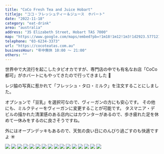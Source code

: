 ```yaml
---
title: "CoCo Fresh Tea and Juice Hobart"
titlejp: "ココ・フレッシュティー＆ジュース　ホバート"
date: "2022-11-18"
category: "eat-drink"
area: "australia"
address: "35 Elizabeth Street, Hobart TAS 7000"
map: "https://www.google.com/maps/embed?pb=!1m18!1m12!1m3!1d2923.5771216552816!2d147.32878430000002!3d-42.881769!2m3!1f0!2f0!3f0!3m2!1i1024!2i768!4f13.1!3m3!1m2!1s0xaa6e7537c0593af7%3A0x251e235f244c7a3b!2sCoCo%20Fresh%20Tea%20%26%20Juice%20Hobart!5e0!3m2!1sja!2sau!4v1669272737906!5m2!1sja!2sau"
telephone: "03-6234-3373"
url: "https://cocoteatas.com.au"
businessHour: "年中無休 10:00 〜 21:00"
others: ""
---
```


世界中で大流行を起こしたタピオカですが、専門店の中でも有名なお店「CoCo 都可」がホバートにもやってきたので行ってきました 🧉

レジ脇の写真に惹かれて「フレッシュ・タロ・ミルク」を注文することにしました。

オプションで「豆乳」を選択可なので、ヴィーガンの方にも安心です。
その他にも、ミルクティーをヴィーガンに変更することが可能です。
タスマニア・デビルの描かれた清潔感のある店内にはカウンターがあるので、歩き疲れた足を休めて一休みをするのに良さそうですね。

外にはオープンデッキもあるので、天気の良い日にのんびり過ごすのも快適ですよ ☀️

![](../images/posts/4/1.webp)
![](../images/posts/4/2.webp)
![](../images/posts/4/3.webp)
![](../images/posts/4/4.webp)
![](../images/posts/4/5.webp)
![](../images/posts/4/6.webp)
![](../images/posts/4/7.webp)
![](../images/posts/4/8.webp)
![](../images/posts/4/9.webp)
![](../images/posts/4/10.webp)
![](../images/posts/4/11.webp)
![](../images/posts/4/12.webp)
![](../images/posts/4/13.webp)
![](../images/posts/4/14.webp)
![](../images/posts/4/15.webp)
![](../images/posts/4/16.webp)
